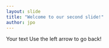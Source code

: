 ```yaml
---
layout: slide
title: "Welcome to our second slide!"
author: jpo
---
```

Your text
Use the left arrow to go back!
